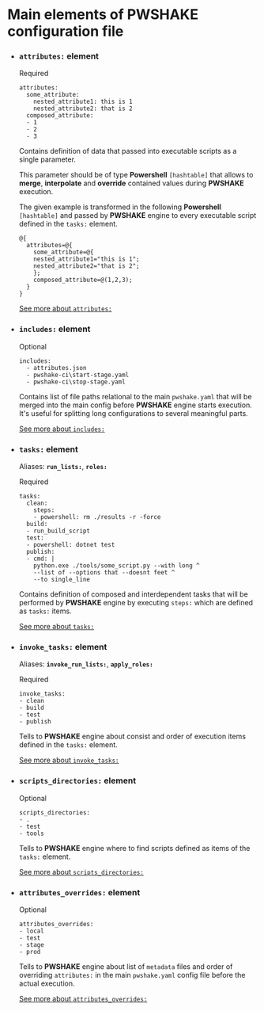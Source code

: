 # Main elements of **PWSHAKE** configuration file

* ### **`attributes:` element**
    Required

    ```
    attributes:
      some_attribute: 
        nested_attribute1: this is 1
        nested_attribute2: that is 2
      composed_attribute:
      - 1
      - 2
      - 3
    ```
    Contains definition of data that passed into executable scripts as a single parameter.

    This parameter should be of type **Powershell** `[hashtable]` that allows to **merge**, **interpolate** and **override** contained values during **PWSHAKE** execution.

    The given example is transformed in the following **Powershell** `[hashtable]` and passed by **PWSHAKE** engine to every executable script defined in the `tasks:` element.
    ```
    @{
      attributes=@{
        some_attribute=@{
        nested_attribute1="this is 1";
        nested_attribute2="that is 2";
        };
        composed_attribute=@(1,2,3);
      }
    }
    ```
    [See more about `attributes:`](/doc/attributes.md)

* ### **`includes:` element**
    Optional
    ```
    includes:
      - attributes.json
      - pwshake-ci\start-stage.yaml
      - pwshake-ci\stop-stage.yaml
    ```
    Contains list of file paths relational to the main `pwshake.yaml` that will be merged into the main config before **PWSHAKE** engine starts execution. It's useful for splitting long configurations to several meaningful parts.

    [See more about `includes:`](/doc/includes.md)
    

* ### **`tasks:` element**

  Aliases: **`run_lists:`**, **`roles:`**

  Required

  ```
  tasks:
    clean:
      steps:
      - powershell: rm ./results -r -force
    build:
    - run_build_script
    test:
    - powershell: dotnet test
    publish:
    - cmd: |
      python.exe ./tools/some_script.py --with long ^
      --list of --options that --doesnt feet ^
      --to single_line
  ```
  Contains definition of composed and interdependent tasks that will be performed by **PWSHAKE** engine by executing `steps:` which are defined as `tasks:` items.

  [See more about `tasks:`](/doc/tasks.md)

* ### **`invoke_tasks:` element**

  Aliases: **`invoke_run_lists:`**, **`apply_roles:`**

  Required

  ```
  invoke_tasks:
  - clean
  - build
  - test
  - publish
  ```
  Tells to **PWSHAKE** engine about consist and order of execution items defined in the `tasks:` element.

  [See more about `invoke_tasks:`](/doc/invoke_tasks.md)

* ### **`scripts_directories:` element**
    Optional

    ```
    scripts_directories:
    - .
    - test
    - tools
    ```
    Tells to **PWSHAKE** engine where to find scripts defined as items of the `tasks:` element.

    [See more about `scripts_directories:`](/doc/scripts_directories.md)

* ### **`attributes_overrides:` element**
    Optional

    ```
    attributes_overrides:
    - local
    - test
    - stage
    - prod
    ```
    Tells to **PWSHAKE** engine about list of `metadata` files and order of overriding `attributes:` in the main `pwshake.yaml` config file before the actual execution.
    
    [See more about `attributes_overrides:`](/doc/attributes_overrides.md)
